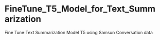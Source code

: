 # FineTune_T5_Model_for_Text_Summarization
Fine Tune Text Summarization Model T5 using Samsun Conversation data
